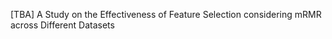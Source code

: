 <p>[TBA] A Study on the Effectiveness of Feature Selection considering mRMR across Different Datasets</p>


